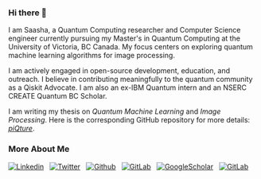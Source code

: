 ### Hi there 👋

<!--
**SaashaJoshi/saashajoshi** is a ✨ _special_ ✨ repository because its `README.md` (this file) appears on your GitHub profile.

Here are some ideas to get you started:

- 🔭 I’m currently working on ...
- 🌱 I’m currently learning ...
- 👯 I’m looking to collaborate on ...
- 🤔 I’m looking for help with ...
- 💬 Ask me about ...
- 📫 How to reach me: ...
- 😄 Pronouns: ...
- ⚡ Fun fact: ...
-->

I am Saasha, a Quantum Computing researcher and Computer Science engineer currently pursuing my Master's in Quantum Computing at the University of Victoria, BC Canada. My focus centers on exploring quantum machine learning algorithms for image processing.

I am actively engaged in open-source development, education, and outreach. I believe in contributing meaningfully to the quantum community as a Qiskit Advocate. I am also an ex-IBM Quantum intern and an NSERC CREATE Quantum BC Scholar.

I am writing my thesis on _Quantum Machine Learning_ and _Image Processing_. Here is the corresponding GitHub repository for more details: _[piQture](https://github.com/SaashaJoshi/quantum-image-processing)_.

### More About Me

[![Linkedin](https://img.shields.io/badge/LinkedIn-0077B5?style=for-the-badge&logo=linkedin&logoColor=white)](https://www.linkedin.com/in/saashajoshi/)
&nbsp;
[![Twitter](https://img.shields.io/badge/Twitter-1DA1F2?style=for-the-badge&logo=twitter&logoColor=white)](https://twitter.com/sassy_joshy)
&nbsp;
[![Github](https://img.shields.io/badge/GitHub-100000?style=for-the-badge&logo=github&logoColor=white)](https://github.com/SaashaJoshi)
&nbsp;
[![GitLab](https://img.shields.io/badge/GitLab-330F63?style=for-the-badge&logo=gitlab&logoColor=white)](https://gitlab.com/saashajoshy)
&nbsp;
[![GoogleScholar](https://img.shields.io/badge/Google_Scholar-4285F4?style=for-the-badge&logo=google-scholar&logoColor=white)](https://scholar.google.com/citations?user=DXyC8HQAAAAJ&hl=en)
&nbsp;
[![GitLab](https://img.shields.io/badge/orcid-A6CE39?style=for-the-badge&logo=orcid&logoColor=white)](https://orcid.org/0000-0001-9928-9796)
&nbsp;
